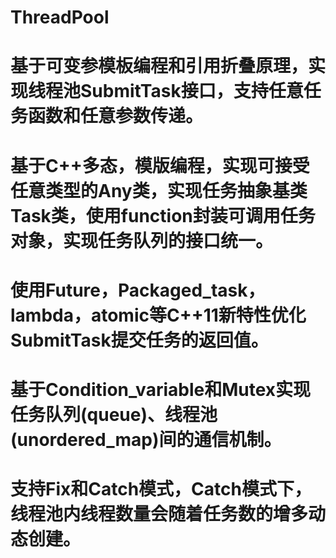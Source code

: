 # ThreadPool
# 基于可变参模板编程和引用折叠原理，实现线程池SubmitTask接口，支持任意任务函数和任意参数传递。
# 基于C++多态，模版编程，实现可接受任意类型的Any类，实现任务抽象基类Task类，使用function封装可调用任务对象，实现任务队列的接口统一。
# 使用Future，Packaged_task，lambda，atomic等C++11新特性优化SubmitTask提交任务的返回值。
# 基于Condition_variable和Mutex实现任务队列(queue)、线程池(unordered_map)间的通信机制。
# 支持Fix和Catch模式，Catch模式下，线程池内线程数量会随着任务数的增多动态创建。


